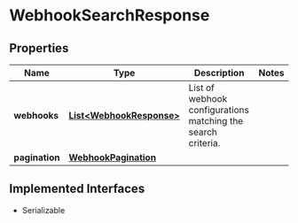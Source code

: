 

# WebhookSearchResponse


## Properties

| Name | Type | Description | Notes |
|------------ | ------------- | ------------- | -------------|
|**webhooks** | [**List&lt;WebhookResponse&gt;**](WebhookResponse.md) | List of webhook configurations matching the search criteria. |  |
|**pagination** | [**WebhookPagination**](WebhookPagination.md) |  |  |


## Implemented Interfaces

* Serializable


